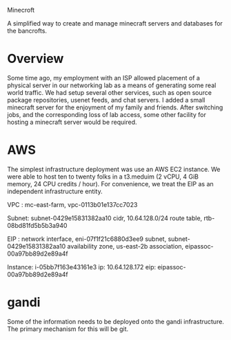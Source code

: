 Minecroft

A simplified way to create and manage minecraft servers and databases for the bancrofts.

# Overview

Some time ago, my employment with an ISP allowed placement of a physical server in our networking lab as a means of generating some real world traffic.  We had setup several other services, such as open source package repositories, usenet feeds, and chat servers.  I added a small minecraft server for the enjoyment of my family and friends.  After switching jobs, and the corresponding loss of lab access, some other facility for hosting a minecraft server would be required.


# AWS

The simplest infrastructure deployment was use an AWS EC2 instance. We were able to host ten to twenty folks in a t3.meduim (2 vCPU, 4 GiB memory, 24 CPU credits / hour). For convenience, we treat the EIP as an independent infrastructure entity.

VPC : mc-east-farm, vpc-0113b01e137cc7023

Subnet: subnet-0429e15831382aa10
	cidr, 10.64.128.0/24
	route table, rtb-08bd81fd5b5b3a940

EIP :
	network interface, eni-07f1f21c6880d3ee9
	subnet, subnet-0429e15831382aa10
	availability zone, us-east-2b
	association, eipassoc-00a97bb89d2e89a4f

Instance: i-05bb7f163e43161e3
	  ip: 10.64.128.172
	  eip:  eipassoc-00a97bb89d2e89a4f

# gandi 

Some of the information needs to be deployed onto the gandi infrastructure.  The primary mechanism for this will be git.
